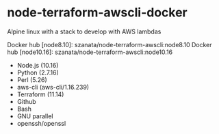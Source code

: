 # node-terraform-awscli-docker

Alpine linux with a stack to develop with AWS lambdas

Docker hub [node8.10]: szanata/node-terraform-awscli:node8.10
Docker hub [node10.16]: szanata/node-terraform-awscli:node10.16

- Node.js (10.16)
- Python (2.7.16)
- Perl (5.26)
- aws-cli (aws-cli/1.16.239)
- Terraform (11.14)
- Github
- Bash
- GNU parallel
- openssh/openssl
